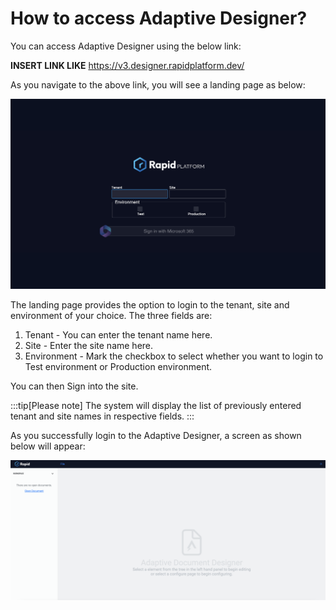 # How to access Adaptive Designer?

You can access Adaptive Designer using the below link:

**INSERT LINK LIKE** https://v3.designer.rapidplatform.dev/

As you navigate to the above link, you will see a landing page as below:

![Image showing Landing Page for Adaptive Designer](<Adaptive Designer 1.png>)

The landing page provides the option to login to the tenant, site and environment of your choice. The three fields are:

1. Tenant - You can enter the tenant name here. 
2. Site - Enter the site name here.
3. Environment - Mark the checkbox to select whether you want to login to Test environment or Production environment.

You can then Sign into the site.

:::tip[Please note]
The system will display the list of previously entered tenant and site names in respective fields.
:::

As you successfully login to the Adaptive Designer, a screen as shown below will appear:

![Image showing Adaptive Designer screen](<Adaptive Designer 2.png>)